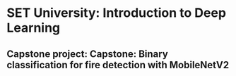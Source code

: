 # SET University: Introduction to Deep Learning

## Capstone project: Capstone: Binary classification for fire detection with MobileNetV2